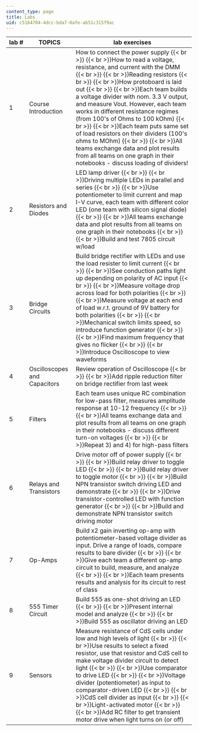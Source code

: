 ```yaml
---
content_type: page
title: Labs
uid: c5164704-4dcc-bda7-0afe-ab51c315f9ac
---
```


| lab # | TOPICS | lab exercises |
| --- | --- | --- |
| 1 | Course Introduction | How to connect the power supply  {{< br >}}  {{< br >}}How to read a voltage, resistance, and current with the DMM  {{< br >}}  {{< br >}}Reading resistors  {{< br >}}  {{< br >}}How protoboard is laid out  {{< br >}}  {{< br >}}Each team builds a voltage divider with nom. 3.3 V output, and measure Vout. However, each team works in different resistance regimes (from 100's of Ohms to 100 kOhm)  {{< br >}}  {{< br >}}Each team puts same set of load resistors on their dividers (100's ohms to MOhm)  {{< br >}}  {{< br >}}All teams exchange data and plot results from all teams on one graph in their notebooks - discuss loading of dividers! |
| 2 | Resistors and Diodes | LED lamp driver  {{< br >}}  {{< br >}}Driving multiple LEDs in parallel and series  {{< br >}}  {{< br >}}Use potentiometer to limit current and map I-V curve, each team with different color LED (one team with silicon signal diode)  {{< br >}}  {{< br >}}All teams exchange data and plot results from all teams on one graph in their notebooks  {{< br >}}  {{< br >}}Build and test 7805 circuit w/load |
| 3 | Bridge Circuits | Build bridge rectifier with LEDs and use the load resister to limit current  {{< br >}}  {{< br >}}See conduction paths light up depending on polarity of AC input  {{< br >}}  {{< br >}}Measure voltage drop across load for both polarities  {{< br >}}  {{< br >}}Measure voltage at each end of load w.r.t. ground of 9V battery for both polarities  {{< br >}}  {{< br >}}Mechanical switch limits speed, so introduce function generator  {{< br >}}  {{< br >}}Find maximum frequency that gives no flicker  {{< br >}}  {{< br >}}Introduce Oscilloscope to view waveforms |
| 4 | Oscilloscopes and Capacitors | Review operation of Oscilloscope  {{< br >}}  {{< br >}}Add ripple reduction filter on bridge rectifier from last week |
| 5 | Filters | Each team uses unique RC combination for low-pass filter, measures amplitude response at 10-12 frequency  {{< br >}}  {{< br >}}All teams exchange data and plot results from all teams on one graph in their notebooks - discuss different turn-on voltages  {{< br >}}  {{< br >}}Repeat 3) and 4) for high-pass filters |
| 6 | Relays and Transistors | Drive motor off of power supply  {{< br >}}  {{< br >}}Build relay driver to toggle LED  {{< br >}}  {{< br >}}Build relay driver to toggle motor  {{< br >}}  {{< br >}}Build NPN transistor switch driving LED and demonstrate  {{< br >}}  {{< br >}}Drive transistor-controlled LED with function generator  {{< br >}}  {{< br >}}Build and demonstrate NPN transistor switch driving motor |
| 7 | Op-Amps | Build x2 gain inverting op-amp with potentiometer-based voltage divider as input. Drive a range of loads, compare results to bare divider  {{< br >}}  {{< br >}}Give each team a different op-amp circuit to build, measure, and analyze  {{< br >}}  {{< br >}}Each team presents results and analysis for its circuit to rest of class |
| 8 | 555 Timer Circuit | Build 555 as one-shot driving an LED  {{< br >}}  {{< br >}}Present internal model and analyze  {{< br >}}  {{< br >}}Build 555 as oscillator driving an LED |
| 9 | Sensors | Measure resistance of CdS cells under low and high levels of light  {{< br >}}  {{< br >}}Use results to select a fixed resistor, use that resistor and CdS cell to make voltage divider circuit to detect light  {{< br >}}  {{< br >}}Use comparator to drive LED  {{< br >}}  {{< br >}}Voltage divider (potentiometer) as input to comparator-driven LED  {{< br >}}  {{< br >}}CdS cell divider as input  {{< br >}}  {{< br >}}Light-activated motor  {{< br >}}  {{< br >}}Add RC filter to get transient motor drive when light turns on (or off)